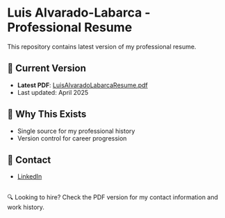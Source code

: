 # Luis Alvarado-Labarca - Professional Resume

This repository contains latest version of my professional resume. 

## 📄 Current Version
- **Latest PDF**: [LuisAlvaradoLabarcaResume.pdf](https://github.com/LuisEAL0/luis-resume/blob/main/LuisAlvaradoLabarcaResume.pdf)
- Last updated: April 2025

## 📝 Why This Exists
- Single source for my professional history
- Version control for career progression

## 📧 Contact
- [LinkedIn](https://www.linkedin.com/in/luisalvalaba/)

##

🔍 Looking to hire? Check the PDF version for my contact information and work history.
